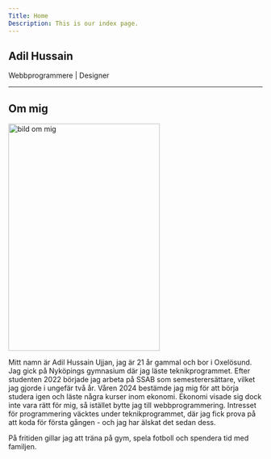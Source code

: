 ```yaml
---
Title: Home
Description: This is our index page.
---
```


## Adil <span>Hussain</span>
Webbprogrammere | Designer

---

## Om mig <i class="fa-solid fa-user"></i> 

<img src="assets/img/ftb.jpg" alt="bild om mig" width="300" height="450" class="bild-mig">

Mitt namn är Adil Hussain Ujjan, jag är 21 år gammal och bor i Oxelösund. Jag gick på Nyköpings gymnasium där jag läste teknikprogrammet. 
Efter studenten 2022 började jag arbeta på SSAB som semesterersättare, vilket jag gjorde i ungefär två år. 
Våren 2024 bestämde jag mig för att börja studera igen och läste några kurser inom ekonomi. 
Ekonomi visade sig dock inte vara rätt för mig, så istället bytte jag till webbprogrammering. 
Intresset för programmering väcktes under teknikprogrammet, där jag fick prova på att koda för första gången - och jag har älskat det sedan dess.

På fritiden gillar jag att träna på gym, spela fotboll och spendera tid med familjen.
